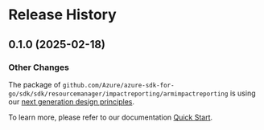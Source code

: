 # Release History

## 0.1.0 (2025-02-18)
### Other Changes

The package of `github.com/Azure/azure-sdk-for-go/sdk/sdk/resourcemanager/impactreporting/armimpactreporting` is using our [next generation design principles](https://azure.github.io/azure-sdk/general_introduction.html).

To learn more, please refer to our documentation [Quick Start](https://aka.ms/azsdk/go/mgmt).